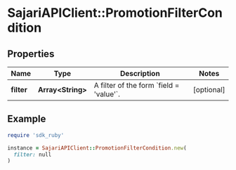 # SajariAPIClient::PromotionFilterCondition

## Properties

| Name | Type | Description | Notes |
| ---- | ---- | ----------- | ----- |
| **filter** | **Array&lt;String&gt;** | A filter of the form &#x60;field &#x3D; &#39;value&#39;&#x60;. | [optional] |

## Example

```ruby
require 'sdk_ruby'

instance = SajariAPIClient::PromotionFilterCondition.new(
  filter: null
)
```

